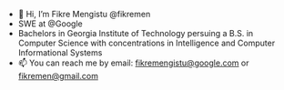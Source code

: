 - 👋 Hi, I’m Fikre Mengistu @fikremen
- SWE at @Google
- Bachelors in Georgia Institute of Technology persuing a B.S. in Computer Science with concentrations in Intelligence and Computer Informational Systems
- 📫 You can reach me by email: fikremengistu@google.com or fikremen@gmail.com

<!---
fikremen/fikremen is a ✨ special ✨ repository because its `README.md` (this file) appears on your GitHub profile.
You can click the Preview link to take a look at your changes.
--->
